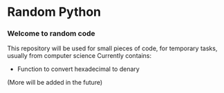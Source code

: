 # Random Python
<h3>Welcome to random code</h3>

This repository will be used for small pieces of code, for temporary tasks, usually from computer science
Currently contains:
 - Function to convert hexadecimal to denary


(More will be added in the future)

